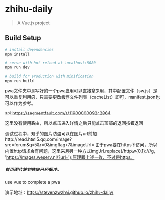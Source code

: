 # zhihu-daily

> A Vue.js project

## Build Setup

``` bash
# install dependencies
npm install

# serve with hot reload at localhost:8080
npm run dev

# build for production with minification
npm run build
```
pwa文件夹中是写好的一个pwa应用可以直接拿来用，其中配置文件（sw.js）是可以重复利用的，只需要更改缓存文件列表（cacheList）即可，manifest.json也可以作为参考。

api:<https://segmentfault.com/a/1190000009242864>

这里没有使用路由，所以点击进入详情之后只能点击顶部的返回按钮返回

调试过程中，知乎的图片防盗可以在图片url前加http://read.html5.qq.com/image?src=forum&q=5&r=0&imgflag=7&imageUrl=
由于pwa要在https下访问，所以内置http请求会有问题，这里采用另一种方式imgUrl.replace(/http\w{0,1}:\/\//g, 'https://images.weserv.nl/?url=');原理跟上述一致，不过是https。

##### 首页图片放到链接已经解决。

use vue to complete a pwa

演示地址：<https://stevenzwzhai.github.io/zhihu-daily/>
